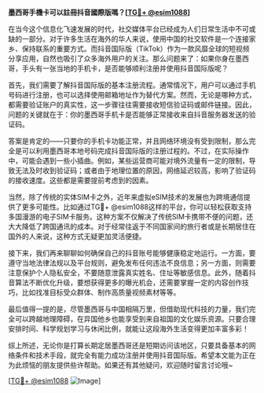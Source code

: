 **墨西哥手機卡可以註冊抖音國際版嗎？[[TG💪+ @esim1088](https://t.me/s/esim1088)]**

在当今这个信息化飞速发展的时代，社交媒体平台已经成为人们日常生活中不可或缺的一部分。对于许多生活在海外的华人来说，使用中国的社交软件是一个连接家乡、保持联系的重要方式。而抖音国际版（TikTok）作为一款风靡全球的短视频分享应用，自然也吸引了众多海外用户的关注。那么问题来了：如果你身在墨西哥，手头有一张当地的手机卡，是否能够顺利注册并使用抖音国际版呢？

首先，我们需要了解抖音国际版的基本注册流程。通常情况下，用户可以通过手机号码进行注册，也可以选择使用邮箱地址作为替代方案。然而，无论是哪种方式，都需要验证账户的真实性，这一步骤往往需要接收短信验证码或邮件链接。因此，问题的关键就在于：你的墨西哥手机卡是否能够正常接收来自抖音服务器发送的验证码。

答案是肯定的——只要你的手机卡功能正常，并且网络环境没有受到限制，那么完全是可以利用墨西哥本地号码完成抖音国际版的注册过程的。不过，在实际操作中，可能会遇到一些小插曲。例如，某些运营商可能对境外流量有一定的限制，导致无法及时收到验证码；或者由于地理位置的原因，网络延迟较高，影响了验证码的接收速度。这些都是需要提前考虑到的因素。

当然，除了传统的实体SIM卡之外，近年来虚拟eSIM技术的发展也为跨境通信提供了更多可能性。比如通过TG💪+ @esim1088这样的平台，你可以轻松获取支持多国漫游的电子SIM卡服务。这种方案不仅解决了传统SIM卡携带不便的问题，还大大降低了跨国通讯的成本。对于经常往返于不同国家间的旅行者或是长期居住在国外的人来说，这种方式无疑更加灵活便捷。

接下来，我们再来聊聊如何确保自己的抖音账号能够健康稳定地运行。一方面，要遵守当地法律法规以及平台规则，避免发布任何违法不良信息；另一方面，则需要注意保护个人隐私安全，不要随意泄露真实姓名、住址等敏感信息。此外，随着抖音算法不断优化升级，要想获得更多的曝光机会，还需要掌握一定的内容创作技巧，比如找准目标受众群体、制作高质量视频素材等等。

最后值得一提的是，尽管墨西哥与中国相隔万里，但借助现代科技的力量，我们完全可以跨越地理障碍，在异国他乡也能享受到来自祖国的文化娱乐资源。只要合理安排时间、科学规划学习与休闲比例，就能让这段海外生活变得更加丰富多彩！

综上所述，无论你是打算长期定居墨西哥还是短期访问该地区，只要具备基本的网络条件和技术手段，就完全有能力成功注册并使用抖音国际版。希望本文能为正在为此烦恼的朋友提供些许帮助。如果还有其他疑问，欢迎随时留言讨论哦~

[[TG💪+ @esim1088](https://t.me/s/esim1088) ![Image](https://i.postimg.cc/4NQfJmqS/Snipaste-2025-05-13-00-14-12.png)]